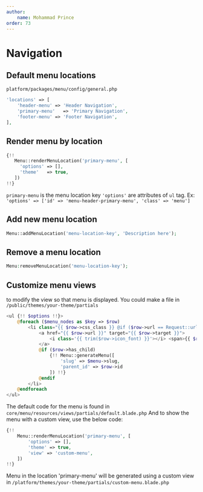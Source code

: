 ```yaml
---
author:
    name: Mohammad Prince
order: 73
---
```


# Navigation
## Default menu locations

    platform/packages/menu/config/general.php
    
```php
'locations' => [
    'header-menu' => 'Header Navigation',
    'primary-menu'   => 'Primary Navigation',
    'footer-menu' => 'Footer Navigation',
],
```
## Render menu by location
```php
{!!
   Menu::renderMenuLocation('primary-menu', [ 
     'options' => [],
     'theme'   => true,
   ])
!!}
```
`primary-menu` is the menu location key
`'options'` are attributes of `ul` tag. Ex: `'options' => ['id' => 'menu-header-primary-menu', 'class' => 'menu']`
## Add new menu location
```php
Menu::addMenuLocation('menu-location-key', 'Description here');
```
## Remove a menu location
```php
Menu:removeMenuLocation('menu-location-key');
```
## Customize menu views
to modify the view so that menu is displayed. You could make a file in `/public/themes/your-theme/partials`
```php
<ul {!! $options !!}>
    @foreach ($menu_nodes as $key => $row)
        <li class="{{ $row->css_class }} @if ($row->url == Request::url()) current @endif">
            <a href="{{ $row->url }}" target="{{ $row->target }}">
                <i class='{{ trim($row->icon_font) }}'></i> <span>{{ $row->name }}</span>
            </a>
            @if ($row->has_child)
                {!! Menu::generateMenu([
                    'slug' => $menu->slug,
                    'parent_id' => $row->id
                ]) !!}
            @endif
        </li>
    @endforeach
</ul>
```
The default code for the menu is found in `core/menu/resources/views/partials/default.blade.php`
And to show the menu with a custom view, use the below code:
```php
{!!
    Menu::renderMenuLocation('primary-menu', [
        'options' => [],
        'theme' => true,
        'view' => 'custom-menu',
    ])
!!}
```
Menu in the location 'primary-menu' will be generated using a custom view in `/platform/themes/your-theme/partials/custom-menu.blade.php`
